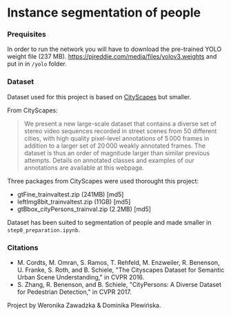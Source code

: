 # Instance segmentation of people

### Prequisites

In order to run the network you will have to download the pre-trained YOLO weight file (237 MB). https://pjreddie.com/media/files/yolov3.weights and put in in `/yolo` folder.

### Dataset

Dataset used for this project is based on [CityScapes](https://www.cityscapes-dataset.com/login/) but smaller.

From CityScapes:

> We present a new large-scale dataset that contains a diverse set of stereo video sequences recorded in street scenes from 50 different cities, with high quality pixel-level annotations of 5 000 frames in addition to a larger set of 20 000 weakly annotated frames. The dataset is thus an order of magnitude larger than similar previous attempts. Details on annotated classes and examples of our annotations are available at this webpage.

Three packages from CityScapes were used thorought this project:

- gtFine_trainvaltest.zip (241MB) [md5]
- leftImg8bit_trainvaltest.zip (11GB) [md5]
- gtBbox_cityPersons_trainval.zip (2.2MB) [md5]

Dataset has been suited to segmentation of people and made smaller in `step0_preparation.ipynb`.

### Citations

- M. Cordts, M. Omran, S. Ramos, T. Rehfeld, M. Enzweiler, R. Benenson, U. Franke, S. Roth, and B. Schiele, "The Cityscapes Dataset for Semantic Urban Scene Understanding," in CVPR 2016.
- S. Zhang, R. Benenson, and B. Schiele, "CityPersons: A Diverse Dataset for Pedestrian Detection," in CVPR 2017.

Project by Weronika Zawadzka & Dominika Plewińska.
